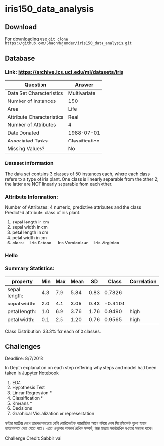 # iris150_data_analysis 
## Download 
For downloading use 
       `git clone https://github.com/ShaonMajumder/iris150_data_analysis.git` 

## Database
### Link: https://archive.ics.uci.edu/ml/datasets/iris
| Question | Answer |
| ------------ | ------------ |
| Data Set Characteristics | Multivariate |
| Number of Instances | 150 |
| Area | Life |
| Attribute Characteristics | Real |
| Number of Attributes | 4 |
| Date Donated | 1988-07-01 |
| Associated Tasks | Classification |
| Missing Values? | No |


### Dataset information
The data set contains 3 classes of 50 instances each, where each class refers to a type of iris plant. One class is linearly separable from the other 2; the latter are NOT linearly separable from each other. 

### Attribute Information:
Number of Attributes: 4 numeric, predictive attributes and the class
Predicted attribute: class of iris plant. 
1. sepal length in cm 
2. sepal width in cm 
3. petal length in cm 
4. petal width in cm 
5. class: 
-- Iris Setosa 
-- Iris Versicolour 
-- Iris Virginica

### Hello

### Summary Statistics:
| property | Min | Max | Mean | SD | Class | Correlation |
| -------- | -------- | -------- | -------- | -------- | -------- | -------- |
| sepal length: | 4.3 | 7.9 | 5.84 | 0.83 | 0.7826 | |
| sepal width: | 2.0 | 4.4 | 3.05 | 0.43 | -0.4194 | |
| petal length: | 1.0 | 6.9 | 3.76 | 1.76 | 0.9490 |high |
| petal width: | 0.1 | 2.5 | 1.20 | 0.76 | 0.9565 | high |

   Class Distribution: 33.3% for each of 3 classes.

## Challenges
Deadline: 8/7/2018

In Depth explanation on each step reffering why steps and model had been taken in Jupyter Notebook
1. EDA
2. Hypothesis Test
3. Linear Regression *
4. Classification *
5. Kmeans *
3. Decisions
6. Graphical Visualization or representation

স্কাটার ম্যাট্রিক্স দেখে তারপর সবচেয়ে বেশি কোরিলেটেড প্যারামিটার আগে বসিয়ে লেস সিগ্নেফিকেন্ট গুলো হায়ার ডায়মেনশনে দেয়া যেতে পারে। এতে ওগুলোর অসরল রৈখিক সম্পর্ক, উচ্চ মাত্রায় সরলরৈখিক হওয়ার সম্ভবনা থাকে।

Challenge Credit: Sabbir vai